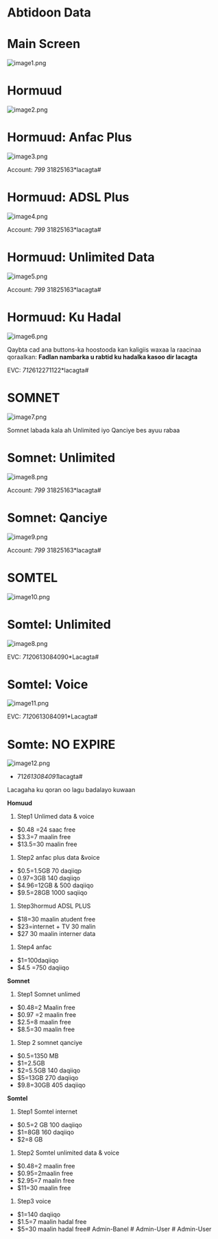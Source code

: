 # Abtidoon Data

# Main Screen

![image1.png](READMEIMAGES/image1.png)

# Hormuud

![image2.png](READMEIMAGES/image2.png)

# Hormuud: Anfac Plus

![image3.png](READMEIMAGES/image3.png)

Account: *799* 31825163*lacagta#

# Hormuud: ADSL Plus

![image4.png](READMEIMAGES/image4.png)

Account: *799* 31825163*lacagta#

# Hormuud: Unlimited Data

![image5.png](READMEIMAGES/image5.png)

Account: *799* 31825163*lacagta#

# Hormuud: Ku Hadal

![image6.png](READMEIMAGES/image6.png)

Qaybta cad ana buttons-ka hoostooda kan kaligiis waxaa la raacinaa qoraalkan: **Fadlan nambarka u rabtid ku hadalka kasoo dir lacagta**

EVC: *712*612271122*lacagta#

# SOMNET

![image7.png](READMEIMAGES/image7.png)

Somnet labada kala ah Unlimited iyo Qanciye bes ayuu rabaa

# Somnet: Unlimited

![image8.png](READMEIMAGES/image8.png)

Account: *799* 31825163*lacagta#

# Somnet: Qanciye

![image9.png](READMEIMAGES/image9.png)

Account: *799* 31825163*lacagta#

# SOMTEL

![image10.png](READMEIMAGES/image10.png)

# Somtel: Unlimited

![image8.png](READMEIMAGES/image8.png)

EVC: *712*0613084090*Lacagta#

# Somtel: Voice

![image11.png](READMEIMAGES/image11.png)

EVC: *712*0613084091*Lacagta#

# Somte: NO EXPIRE

![image12.png](READMEIMAGES/image12.png)

- 712*613084091*lacagta#

Lacagaha ku qoran oo lagu badalayo kuwaan

**Homuud**

1. Step1 Unlimed data & voice
- $0.48 =24 saac free
- $3.3=7 maalin free
- $13.5=30 maalin free
1. Step2 anfac plus data &voice
- $0.5=1.5GB 70 daqiiqp
- 0.97=3GB 140 daqiiqo
- $4.96=12GB & 500 daqiiqo
- $9.5=28GB 1000 saqiiqo
1. Step3hormud ADSL PLUS
- $18=30 maalin atudent free
- $23=internet + TV 30 malin
- $27 30 maalin interner data
1. Step4 anfac
- $1=100daqiiqo
- $4.5 =750 daqiiqo

**Somnet**

1. Step1 Somnet unlimed
- $0.48=2 Maalin free
- $0.97 =2 maalin free
- $2.5=8 maalin free
- $8.5=30 maalin free
1. Step 2 somnet qanciye
- $0.5=1350 MB
- $1=2.5GB
- $2=5.5GB 140 daqiiqo
- $5=13GB 270 daqiiqo
- $9.8=30GB 405 daqiiqo

**Somtel**

1. Step1 Somtel internet
- $0.5=2 GB 100 daqiiqo
- $1=8GB 160 daqiiqo
- $2=8 GB
1. Step2 Somtel unlimited data & voice
- $0.48=2 maalin free
- $0.95=2maalin free
- $2.95=7 maalin free
- $11=30 maalin free
1. Step3 voice
- $1=140 daqiiqo
- $1.5=7 maalin hadal free
- $5=30 maalin hadal free#   A d m i n - B a n e l  
 #   A d m i n - U s e r  
 #   A d m i n - U s e r  
 